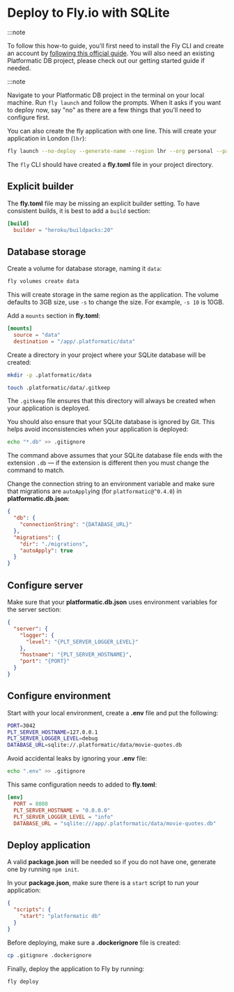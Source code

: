 # Deploy to Fly.io with SQLite

:::note

To follow this how-to guide, you'll first need to install the Fly CLI and create
an account by [following this official guide](https://fly.io/docs/hands-on/).
You will also need an existing Platformatic DB project, please check out our
getting started guide if needed.

:::note

Navigate to your Platformatic DB project in the terminal on your local machine.
Run `fly launch` and follow the prompts. When it asks if you want to deploy
now, say "no" as there are a few things that you'll need to configure first.

You can also create the fly application with one line. This will create your
application in London (`lhr`):

```sh
fly launch --no-deploy --generate-name --region lhr --org personal --path .
```

The `fly` CLI should have created a **fly.toml** file in your project
directory.

## Explicit builder

The **fly.toml** file may be missing an explicit builder setting. To have
consistent builds, it is best to add a `build` section:

```toml
[build]
  builder = "heroku/buildpacks:20"
```

## Database storage

Create a volume for database storage, naming it `data`:

```bash
fly volumes create data
```

This will create storage in the same region as the application. The volume
defaults to 3GB size, use  `-s` to change the size. For example, `-s 10` is 10GB.

Add a `mounts` section in **fly.toml**:

```toml
[mounts]
  source = "data"
  destination = "/app/.platformatic/data"
```

Create a directory in your project where your SQLite database will be created:

```bash
mkdir -p .platformatic/data

touch .platformatic/data/.gitkeep
```

The `.gitkeep` file ensures that this directory will always be created when
your application is deployed.

You should also ensure that your SQLite database is ignored by Git. This helps
avoid inconsistencies when your application is deployed:

```bash
echo "*.db" >> .gitignore
```

The command above assumes that your SQLite database file ends with the extension
`.db` — if the extension is different then you must change the command to match.

Change the connection string to an environment variable and make sure that
migrations are `autoApply`ing (for `platformatic@^0.4.0`) in **platformatic.db.json**:

```json
{
  "db": {
    "connectionString": "{DATABASE_URL}"
  },
  "migrations": {
    "dir": "./migrations",
    "autoApply": true
  }
}
```

## Configure server

Make sure that your **platformatic.db.json** uses environment variables
for the server section:

```json
{
  "server": {
    "logger": {
      "level": "{PLT_SERVER_LOGGER_LEVEL}"
    },
    "hostname": "{PLT_SERVER_HOSTNAME}",
    "port": "{PORT}"
  }
}
```

## Configure environment

Start with your local environment, create a **.env** file and put the following:

```sh
PORT=3042
PLT_SERVER_HOSTNAME=127.0.0.1
PLT_SERVER_LOGGER_LEVEL=debug
DATABASE_URL=sqlite://.platformatic/data/movie-quotes.db
```

Avoid accidental leaks by ignoring your **.env** file:

```bash
echo ".env" >> .gitignore
```

This same configuration needs to added to **fly.toml**:

```toml
[env]
  PORT = 8080
  PLT_SERVER_HOSTNAME = "0.0.0.0"
  PLT_SERVER_LOGGER_LEVEL = "info"
  DATABASE_URL = "sqlite:///app/.platformatic/data/movie-quotes.db"
```

## Deploy application

A valid **package.json** will be needed so if you do not have one, generate one
by running `npm init`.

In your **package.json**, make sure there is a `start` script to run your
application:

```json
{
  "scripts": {
    "start": "platformatic db"
  }
}
```

Before deploying, make sure a **.dockerignore** file is created:
```sh
cp .gitignore .dockerignore
```

Finally, deploy the application to Fly by running:

```sh
fly deploy
```
